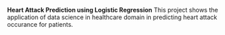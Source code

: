 **Heart Attack Prediction using Logistic Regression**
This project shows the application of data science in healthcare domain in predicting heart attack occurance for patients.
